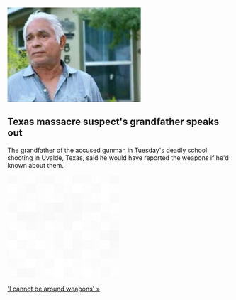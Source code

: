 
![Texas massacre suspect's grandfather speaks out](./20220525235841.png)
## Texas massacre suspect's grandfather speaks out

The grandfather of the accused gunman in Tuesday's deadly school shooting in Uvalde, Texas, said he would have reported the weapons if he'd known about them.

![pic](../square_bg.png)

['I cannot be around weapons' »](https://www.yahoo.com/gma/texas-school-shooting-suspects-grandfather-185152965.html)
